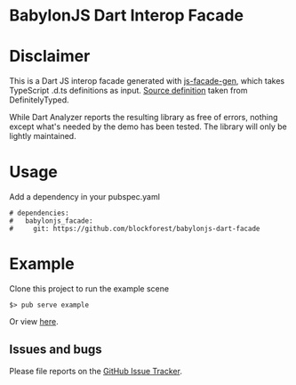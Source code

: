 # BabylonJS Dart Interop Facade

# Disclaimer

This is a Dart JS interop facade generated with [js-facade-gen](https://github.com/dart-lang/js_facade_gen),
which takes TypeScript .d.ts definitions as input. [Source definition](https://github.com/DefinitelyTyped/DefinitelyTyped/blob/master/babylonjs/babylon.d.ts) taken from DefinitelyTyped.

While Dart Analyzer reports the resulting library as free of errors, nothing except what's needed by the demo has been tested.
The library will only be lightly maintained.

# Usage

Add a dependency in your pubspec.yaml

    # dependencies:
    #   babylonjs_facade:
    #     git: https://github.com/blockforest/babylonjs-dart-facade

# Example

Clone this project to run the example scene

    $> pub serve example

Or view [here](http://rockdot.sounddesignz.com/dart/babylonjs-interop).

## Issues and bugs

Please file reports on the
[GitHub Issue Tracker](https://github.com/blockforest/babylonjs-dart-facade/issues).

